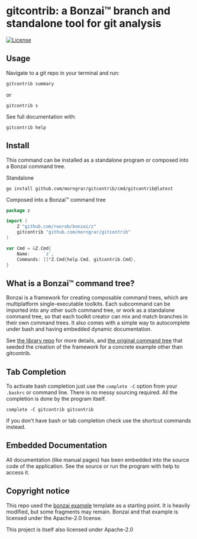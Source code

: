 # gitcontrib: a Bonzai™ branch and standalone tool for git analysis


[![License](https://img.shields.io/badge/license-Apache2-brightgreen.svg)](LICENSE)

## Usage

Navigate to a git repo in your terminal and run:

```
gitcontrib summary
```

or

```
gitcontrib s
```

See full documentation with:

```
gitcontrib help
```


## Install

This command can be installed as a standalone program or composed into a
Bonzai command tree.

Standalone

```
go install github.com/morngrar/gitcontrib/cmd/gitcontrib@latest
```

Composed into a Bonzai™ command tree

```go
package z

import (
	Z "github.com/rwxrob/bonzai/z"
	gitcontrib "github.com/morngrar/gitcontrib"
)

var Cmd = &Z.Cmd{
	Name:     `z`,
	Commands: []*Z.Cmd{help.Cmd, gitcontrib.Cmd},
}
```

## What is a Bonzai™ command tree?

Bonzai is a framework for creating composable command trees, which are
multiplatform single-executable toolkits. Each subcommand can be imported into
any other such command tree, or work as a standalone command tree, so that each
toolkit creator can mix and match branches in their own command trees. It also
comes with a simple way to autocomplete under bash and having embedded dynamic
documentation.

See [the library repo](https://github.com/rwxrob/bonzai) for more details, and
[the original command tree](https://github.com/rwxrob/z) that seeded the
creation of the framework for a concrete example other than gitcontrib.

## Tab Completion

To activate bash completion just use the `complete -C` option from your
`.bashrc` or command line. There is no messy sourcing required. All the
completion is done by the program itself.

```
complete -C gitcontrib gitcontrib
```

If you don't have bash or tab completion check use the shortcut
commands instead.

## Embedded Documentation

All documentation (like manual pages) has been embedded into the source
code of the application. See the source or run the program with help to
access it.

## Copyright notice

This repo used the [bonzai example](https://github.com/rwxrob/bonzai-example)
template as a starting point. It is heavily modified, but some fragments may
remain. Bonzai and that example is licensed under the Apache-2.0 license.

This project is itself also licensed under Apache-2.0


